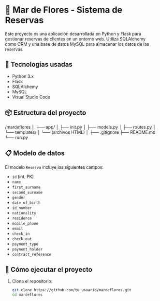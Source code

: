 # 🌸 Mar de Flores - Sistema de Reservas

Este proyecto es una aplicación desarrollada en Python y Flask para gestionar reservas de clientes en un entorno web. Utiliza SQLAlchemy como ORM y una base de datos MySQL para almacenar los datos de las reservas.

## 🧱 Tecnologías usadas

- Python 3.x
- Flask
- SQLAlchemy
- MySQL
- Visual Studio Code

## 📦 Estructura del proyecto

/mardeflores
│
├── app/
│ ├── init.py
│ ├── models.py
│ ├── routes.py
│ └── templates/
│ └── (archivos HTML)
│
├── .gitignore
├── README.md
└── run.py


## 📋 Modelo de datos

El modelo `Reserva` incluye los siguientes campos:

- `id` (int, PK)
- `name`
- `first_surname`
- `second_surname`
- `gender`
- `date_of_birth`
- `id_number`
- `nationality`
- `residence`
- `mobile_phone`
- `email`
- `check_in`
- `check_out`
- `payment_type`
- `payment_holder`
- `contract_reference`

## 🚀 Cómo ejecutar el proyecto

1. Clona el repositorio:

   ```bash
   git clone https://github.com/tu_usuario/mardeflores.git
   cd mardeflores
